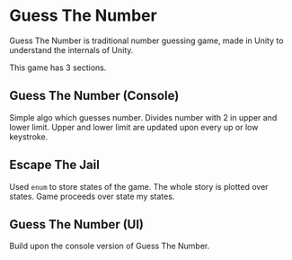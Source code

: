 # Guess The Number
Guess The Number is traditional number guessing game, made in Unity to
understand the internals of Unity.

This game has 3 sections.

## Guess The Number (Console)
Simple algo which guesses number. Divides number with 2 in upper and lower limit. Upper and lower limit are updated upon every up or low keystroke.

## Escape The Jail
Used `enum` to store states of the game. The whole story is plotted over states. Game proceeds over state my states.

## Guess The Number (UI)
Build upon the console version of Guess The Number.